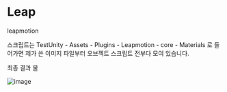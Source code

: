 # Leap
leapmotion


스크립트는 TestUnity - Assets - Plugins - Leapmotion - core - Materials 로 들어가면 제가 쓴 이미지 파일부터 오브젝트 스크립트 전부다 모여 있습니다.


최종 결과 물 


![image](https://user-images.githubusercontent.com/87855218/148886758-c75c8144-b352-4474-a6ee-05dc05f685ac.png)



